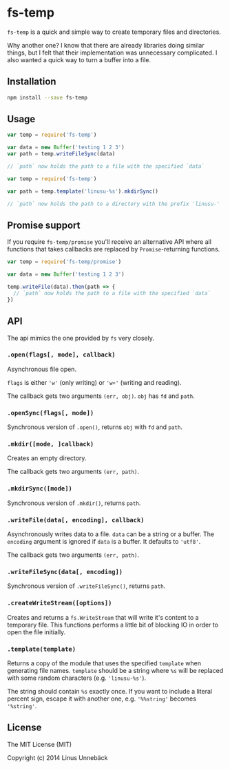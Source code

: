 
# fs-temp

`fs-temp` is a quick and simple way to create temporary files and directories.

Why another one? I know that there are already libraries doing similar things,
but I felt that their implementation was unnecessary complicated. I also wanted
a quick way to turn a buffer into a file.

## Installation

```sh
npm install --save fs-temp
```

## Usage

```js
var temp = require('fs-temp')

var data = new Buffer('testing 1 2 3')
var path = temp.writeFileSync(data)

// `path` now holds the path to a file with the specified `data`
```

```js
var temp = require('fs-temp')

var path = temp.template('linusu-%s').mkdirSync()

// `path` now holds the path to a directory with the prefix 'linusu-'
```

## Promise support

If you require `fs-temp/promise` you'll receive an alternative API where all
functions that takes callbacks are replaced by `Promise`-returning functions.

```js
var temp = require('fs-temp/promise')

var data = new Buffer('testing 1 2 3')

temp.writeFile(data).then(path => {
  // `path` now holds the path to a file with the specified `data`
})
```

## API

The api mimics the one provided by `fs` very closely.

### `.open(flags[, mode], callback)`

Asynchronous file open.

`flags` is either `'w'` (only writing) or `'w+'` (writing and reading).

The callback gets two arguments `(err, obj)`. `obj` has `fd` and `path`.

### `.openSync(flags[, mode])`

Synchronous version of `.open()`, returns `obj` with `fd` and `path`.

### `.mkdir([mode, ]callback)`

Creates an empty directory.

The callback gets two arguments `(err, path)`.

### `.mkdirSync([mode])`

Synchronous version of `.mkdir()`, returns `path`.

### `.writeFile(data[, encoding], callback)`

Asynchronously writes data to a file. `data` can be a string or a buffer. The
`encoding` argument is ignored if `data` is a buffer. It defaults to `'utf8'`.

The callback gets two arguments `(err, path)`.

### `.writeFileSync(data[, encoding])`

Synchronous version of `.writeFileSync()`, returns `path`.

### `.createWriteStream([options])`

Creates and returns a `fs.WriteStream` that will write it's content to a
temporary file. This functions performs a little bit of blocking IO in order to
open the file initially.

### `.template(template)`

Returns a copy of the module that uses the specified `template` when generating
file names. `template` should be a string where `%s` will be replaced with some
random characters (e.g. `'linusu-%s'`).

The string should contain `%s` exactly once. If you want to include a literal
percent sign, escape it with another one, e.g. `'%%string'` becomes `'%string'`.

## License

The MIT License (MIT)

Copyright (c) 2014 Linus Unnebäck

